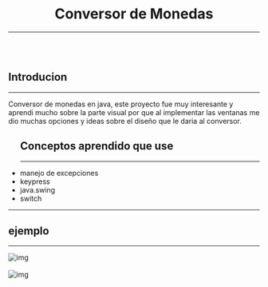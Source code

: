 
<center><h1>Conversor de Monedas</h1></center>
<hr>
<br>
<br>
<h2>Introducion</h2>
<hr>
<p>Conversor de monedas en java, este proyecto fue muy interesante y aprendi mucho sobre la parte visual por que al implementar las ventanas 
me dio muchas opciones y ideas sobre el diseño que le daria al conversor.</p>
<ul>
    <h2>Conceptos aprendido que use</h2>
    <hr>
    <li>manejo de excepciones</li>
    <li>keypress</li>
    <li>java.swing</li>
    <li>switch</li>
</ul>
<hr>
<h2>ejemplo</h2>
<hr>
<img src="https://github.com/12emanuel21/Conversor-de-monedas/assets/92338435/846d9865-e2ba-4671-b3b9-1819ee903921" alt="img">
<br><br>
<img src="https://github.com/12emanuel21/Conversor-de-monedas/assets/92338435/41325fc1-0891-4931-9c37-115a35098e67" alt="img">

